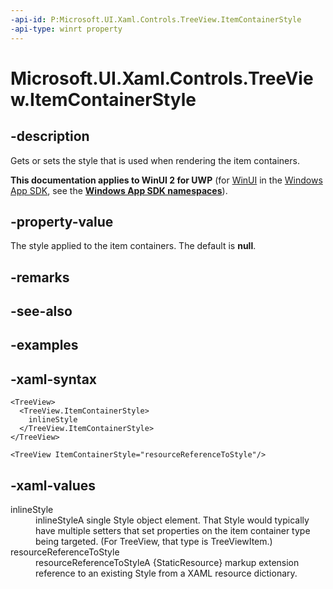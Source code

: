 ```yaml
---
-api-id: P:Microsoft.UI.Xaml.Controls.TreeView.ItemContainerStyle
-api-type: winrt property
---
```

<!-- Property syntax.
public Style ItemContainerStyle { get;  set; }
-->

# Microsoft.UI.Xaml.Controls.TreeView.ItemContainerStyle


## -description

Gets or sets the style that is used when rendering the item containers.


**This documentation applies to WinUI 2 for UWP** (for [WinUI](/windows/apps/winui/winui3/) in the [Windows App SDK](/windows/apps/windows-app-sdk/), see the **[Windows App SDK namespaces](/windows/windows-app-sdk/api/winrt/)**).

## -property-value

The style applied to the item containers. The default is **null**.


## -remarks


## -see-also


## -examples


## -xaml-syntax

```xaml
<TreeView>
  <TreeView.ItemContainerStyle>
    inlineStyle
  </TreeView.ItemContainerStyle>
</TreeView>
```

```xaml
<TreeView ItemContainerStyle="resourceReferenceToStyle"/>
```


## -xaml-values

<dl><dt>inlineStyle</dt><dd>inlineStyleA single Style object element. That Style would typically have multiple setters that set properties on the item container type being targeted. (For TreeView, that type is TreeViewItem.)</dd>
<dt>resourceReferenceToStyle</dt><dd>resourceReferenceToStyleA {StaticResource} markup extension reference to an existing Style from a XAML resource dictionary.</dd>
</dl>


